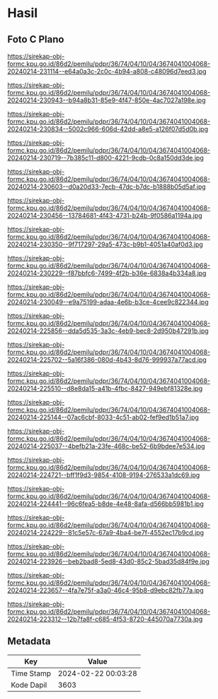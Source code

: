 # Hasil

## Foto C Plano

https://sirekap-obj-formc.kpu.go.id/86d2/pemilu/pdpr/36/74/04/10/04/3674041004068-20240214-231114--e64a0a3c-2c0c-4b94-a808-c48096d7eed3.jpg

https://sirekap-obj-formc.kpu.go.id/86d2/pemilu/pdpr/36/74/04/10/04/3674041004068-20240214-230943--b94a8b31-85e9-4f47-850e-4ac7027a198e.jpg

https://sirekap-obj-formc.kpu.go.id/86d2/pemilu/pdpr/36/74/04/10/04/3674041004068-20240214-230834--5002c966-606d-42dd-a8e5-a126f07d5d0b.jpg

https://sirekap-obj-formc.kpu.go.id/86d2/pemilu/pdpr/36/74/04/10/04/3674041004068-20240214-230719--7b385c11-d800-4221-9cdb-0c8a150dd3de.jpg

https://sirekap-obj-formc.kpu.go.id/86d2/pemilu/pdpr/36/74/04/10/04/3674041004068-20240214-230603--d0a20d33-7ecb-47dc-b7dc-b1888b05d5af.jpg

https://sirekap-obj-formc.kpu.go.id/86d2/pemilu/pdpr/36/74/04/10/04/3674041004068-20240214-230456--13784681-4f43-4731-b24b-9f0586a1194a.jpg

https://sirekap-obj-formc.kpu.go.id/86d2/pemilu/pdpr/36/74/04/10/04/3674041004068-20240214-230350--9f717297-29a5-473c-b9b1-4051a40af0d3.jpg

https://sirekap-obj-formc.kpu.go.id/86d2/pemilu/pdpr/36/74/04/10/04/3674041004068-20240214-230229--f87bbfc6-7499-4f2b-b36e-6838a4b334a8.jpg

https://sirekap-obj-formc.kpu.go.id/86d2/pemilu/pdpr/36/74/04/10/04/3674041004068-20240214-230049--e9a75199-adaa-4e6b-b3ce-4cee9c822344.jpg

https://sirekap-obj-formc.kpu.go.id/86d2/pemilu/pdpr/36/74/04/10/04/3674041004068-20240214-225856--dda5d535-3a3c-4eb9-bec8-2d950b47291b.jpg

https://sirekap-obj-formc.kpu.go.id/86d2/pemilu/pdpr/36/74/04/10/04/3674041004068-20240214-225702--5a16f386-080d-4b43-8d76-999937a77acd.jpg

https://sirekap-obj-formc.kpu.go.id/86d2/pemilu/pdpr/36/74/04/10/04/3674041004068-20240214-225510--d8e8da15-a41b-4fbc-8427-949ebf81328e.jpg

https://sirekap-obj-formc.kpu.go.id/86d2/pemilu/pdpr/36/74/04/10/04/3674041004068-20240214-225144--07ac6cbf-8033-4c51-ab02-fef9ed1b51a7.jpg

https://sirekap-obj-formc.kpu.go.id/86d2/pemilu/pdpr/36/74/04/10/04/3674041004068-20240214-225037--4befb21a-23fe-468c-be52-6b9bdee7e534.jpg

https://sirekap-obj-formc.kpu.go.id/86d2/pemilu/pdpr/36/74/04/10/04/3674041004068-20240214-224721--bff1f9d3-9854-4108-9194-276533a1dc69.jpg

https://sirekap-obj-formc.kpu.go.id/86d2/pemilu/pdpr/36/74/04/10/04/3674041004068-20240214-224441--96c6fea5-b8de-4e48-8afa-d566bb5981b1.jpg

https://sirekap-obj-formc.kpu.go.id/86d2/pemilu/pdpr/36/74/04/10/04/3674041004068-20240214-224229--81c5e57c-67a9-4ba4-be7f-4552ec17b9cd.jpg

https://sirekap-obj-formc.kpu.go.id/86d2/pemilu/pdpr/36/74/04/10/04/3674041004068-20240214-223926--beb2bad8-5ed8-43d0-85c2-5bad35d84f9e.jpg

https://sirekap-obj-formc.kpu.go.id/86d2/pemilu/pdpr/36/74/04/10/04/3674041004068-20240214-223657--4fa7e75f-a3a0-46c4-95b8-d9ebc82fb77a.jpg

https://sirekap-obj-formc.kpu.go.id/86d2/pemilu/pdpr/36/74/04/10/04/3674041004068-20240214-223312--12b7fa8f-c685-4f53-8720-445070a7730a.jpg


## Metadata

| Key        | Value               |
| ---------- | ------------------- |
| Time Stamp | 2024-02-22 00:03:28 |
| Kode Dapil | 3603                |



